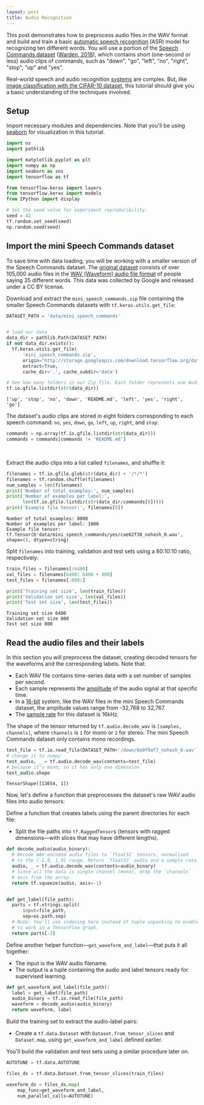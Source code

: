 ```yaml
---
layout: post
title: Audio Recognition
---
```





This post demonstrates how to preprocess audio files in the WAV format and build and train a basic <a href="https://en.wikipedia.org/wiki/Speech_recognition" class="external">automatic speech recognition</a> (ASR) model for recognizing ten different words. You will use a portion of the [Speech Commands dataset](https://www.tensorflow.org/datasets/catalog/speech_commands) (<a href="https://arxiv.org/abs/1804.03209" class="external">Warden, 2018</a>), which contains short (one-second or less) audio clips of commands, such as "down", "go", "left", "no", "right", "stop", "up" and "yes".

Real-world speech and audio recognition <a href="https://ai.googleblog.com/search/label/Speech%20Recognition" class="external">systems</a> are complex. But, like [image classification with the  CIFAR-10 dataset](https://panxinming.github.io/test-post16/), this tutorial should give you a basic understanding of the techniques involved.


## Setup

Import necessary modules and dependencies. Note that you'll be using <a href="https://seaborn.pydata.org/" class="external">seaborn</a> for visualization in this tutorial.


```python
import os
import pathlib

import matplotlib.pyplot as plt
import numpy as np
import seaborn as sns
import tensorflow as tf

from tensorflow.keras import layers
from tensorflow.keras import models
from IPython import display

# Set the seed value for experiment reproducibility.
seed = 42
tf.random.set_seed(seed)
np.random.seed(seed)
```

## Import the mini Speech Commands dataset

To save time with data loading, you will be working with a smaller version of the Speech Commands dataset. The [original dataset](https://www.tensorflow.org/datasets/catalog/speech_commands) consists of over 105,000 audio files in the <a href="https://www.aelius.com/njh/wavemetatools/doc/riffmci.pdf" class="external">WAV (Waveform) audio file format</a> of people saying 35 different words. This data was collected by Google and released under a CC BY license.

Download and extract the `mini_speech_commands.zip` file containing the smaller Speech Commands datasets with `tf.keras.utils.get_file`:


```python
DATASET_PATH = 'data/mini_speech_commands'


# load our data
data_dir = pathlib.Path(DATASET_PATH)
if not data_dir.exists():
  tf.keras.utils.get_file(
      'mini_speech_commands.zip',
      origin="http://storage.googleapis.com/download.tensorflow.org/data/mini_speech_commands.zip",
      extract=True,
      cache_dir='.', cache_subdir='data')

# See how many folders in our Zip file. Each folder represents one Audio.
tf.io.gfile.listdir(str(data_dir))
```
```
['up', 'stop', 'no', 'down', 'README.md', 'left', 'yes', 'right', 'go']
```

The dataset's audio clips are stored in eight folders corresponding to each speech command: `no`, `yes`, `down`, `go`, `left`, `up`, `right`, and `stop`:

```python
commands = np.array(tf.io.gfile.listdir(str(data_dir)))
commands = commands[commands != 'README.md']
```

<br>

Extract the audio clips into a list called `filenames`, and shuffle it:
```python
filenames = tf.io.gfile.glob(str(data_dir) + '/*/*')
filenames = tf.random.shuffle(filenames)
num_samples = len(filenames)
print('Number of total examples:', num_samples)
print('Number of examples per label:',
      len(tf.io.gfile.listdir(str(data_dir/commands[0]))))
print('Example file tensor:', filenames[0])
```
```
Number of total examples: 8000
Number of examples per label: 1000
Example file tensor: tf.Tensor(b'data/mini_speech_commands/yes/cae62f38_nohash_0.wav', shape=(), dtype=string)
```


Split `filenames` into training, validation and test sets using a 80:10:10 ratio, respectively:

```python
train_files = filenames[:6400]
val_files = filenames[6400: 6400 + 800]
test_files = filenames[-800:]

print('Training set size', len(train_files))
print('Validation set size', len(val_files))
print('Test set size', len(test_files))
```
```
Training set size 6400
Validation set size 800
Test set size 800
```



## Read the audio files and their labels

In this section you will preprocess the dataset, creating decoded tensors for the waveforms and the corresponding labels. Note that:

- Each WAV file contains time-series data with a set number of samples per second.
- Each sample represents the <a href="https://en.wikipedia.org/wiki/Amplitude" class="external">amplitude</a> of the audio signal at that specific time.
- In a <a href="https://en.wikipedia.org/wiki/Audio_bit_depth" class="external">16-bit</a> system, like the WAV files in the mini Speech Commands dataset, the amplitude values range from -32,768 to 32,767.
- The <a href="https://en.wikipedia.org/wiki/Sampling_(signal_processing)#Audio_sampling" class="external">sample rate</a> for this dataset is 16kHz.

The shape of the tensor returned by `tf.audio.decode_wav` is `[samples, channels]`, where `channels` is `1` for mono or `2` for stereo. The mini Speech Commands dataset only contains mono recordings. 


```python
test_file = tf.io.read_file(DATASET_PATH+'/down/0a9f9af7_nohash_0.wav')
# change it to numpy
test_audio, _ = tf.audio.decode_wav(contents=test_file)
# because it's mono, so it has only one dimension
test_audio.shape
```
```
TensorShape([13654, 1])
```

Now, let's define a function that preprocesses the dataset's raw WAV audio files into audio tensors:

Define a function that creates labels using the parent directories for each file:

- Split the file paths into `tf.RaggedTensor`s (tensors with ragged dimensions—with slices that may have different lengths).

```python
def decode_audio(audio_binary):
  # Decode WAV-encoded audio files to `float32` tensors, normalized
  # to the [-1.0, 1.0] range. Return `float32` audio and a sample rate.
  audio, _ = tf.audio.decode_wav(contents=audio_binary)
  # Since all the data is single channel (mono), drop the `channels`
  # axis from the array.
  return tf.squeeze(audio, axis=-1)


def get_label(file_path):
  parts = tf.strings.split(
      input=file_path,
      sep=os.path.sep)
  # Note: You'll use indexing here instead of tuple unpacking to enable this
  # to work in a TensorFlow graph.
  return parts[-2]
```

Define another helper function—`get_waveform_and_label`—that puts it all together:

- The input is the WAV audio filename.
- The output is a tuple containing the audio and label tensors ready for supervised learning.

```python
def get_waveform_and_label(file_path):
  label = get_label(file_path)
  audio_binary = tf.io.read_file(file_path)
  waveform = decode_audio(audio_binary)
  return waveform, label
```



Build the training set to extract the audio-label pairs:

- Create a `tf.data.Dataset` with `Dataset.from_tensor_slices` and `Dataset.map`, using `get_waveform_and_label` defined earlier.

You'll build the validation and test sets using a similar procedure later on.

```python
AUTOTUNE = tf.data.AUTOTUNE

files_ds = tf.data.Dataset.from_tensor_slices(train_files)

waveform_ds = files_ds.map(
    map_func=get_waveform_and_label,
    num_parallel_calls=AUTOTUNE)
```







